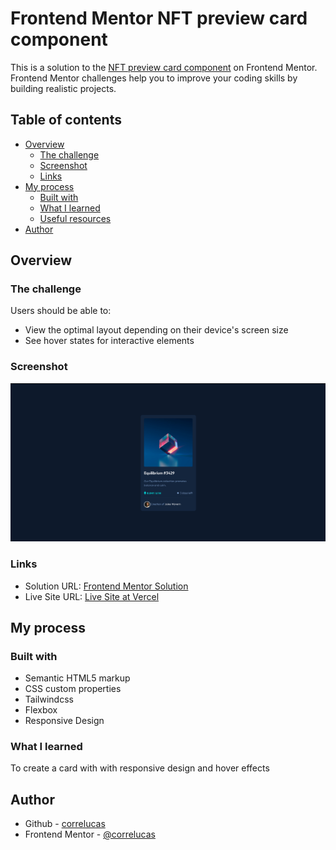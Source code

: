 # Frontend Mentor NFT preview card component

This is a solution to the [NFT preview card component](https://www.frontendmentor.io/challenges/nft-preview-card-component-SbdUL_w0U) on Frontend Mentor. Frontend Mentor challenges help you to improve your coding skills by building realistic projects.

## Table of contents

- [Overview](#overview)
  - [The challenge](#the-challenge)
  - [Screenshot](#screenshot)
  - [Links](#links)
- [My process](#my-process)
  - [Built with](#built-with)
  - [What I learned](#what-i-learned)
  - [Useful resources](#useful-resources)
- [Author](#author)

## Overview

### The challenge

Users should be able to:

- View the optimal layout depending on their device's screen size
- See hover states for interactive elements

### Screenshot

![](./screenshots/screenshot.png)

### Links

- Solution URL: [Frontend Mentor Solution](https://www.frontendmentor.io/solutions/nft-card-preview-using-html-css-js-y4CUD31KWp)
- Live Site URL: [Live Site at Vercel](https://nftcardpreviewcyanide.netlify.app/)

## My process

### Built with

- Semantic HTML5 markup
- CSS custom properties
- Tailwindcss
- Flexbox
- Responsive Design

### What I learned

To create a card with with responsive design and hover effects

## Author

- Github - [correlucas](https://github.com/xCyanidex/NftCardPreview)
- Frontend Mentor - [@correlucas](https://www.frontendmentor.io/profile/xCyanidex)
